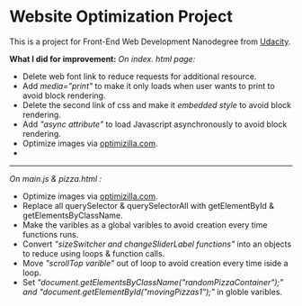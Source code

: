 Website Optimization Project
============================
This is a project for Front-End Web Development Nanodegree from [Udacity][1].

**What I did for improvement:**
*On index. html page:*
- Delete web font link to reduce requests for additional resource.
- Add *media="print"* to make it only loads when user wants to print to avoid block rendering.
- Delete the second link of css and make it *embedded style* to avoid block rendering.
- Add *"async attribute"* to load Javascript asynchronously to avoid block rendering.
- Optimize images via [optimizilla.com][2].
- 
***
*On main.js & pizza.html :*
- Optimize images via [optimizilla.com][2].
- Replace all querySelector & querySelectorAll with getElementById & getElementsByClassName.
- Make the varibles as a global varibles to avoid creation every time functions runs.
- Convert *"sizeSwitcher and changeSliderLabel functions"* into an objects to reduce using loops & function calls.
- Move *"scrollTop varible"* out of loop to avoid creation every time iside a loop. 
- Set *"document.getElementsByClassName("randomPizzaContainer");" and "document.getElementById("movingPizzas1");"* in globle varibles.

[1]:https://www.udacity.com/ 
[2]:http://optimizilla.com/

